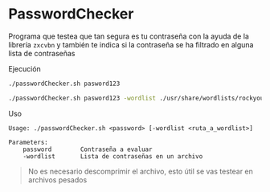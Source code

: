 # PasswordChecker

Programa que testea que tan segura es tu contraseña con la ayuda de la librería `zxcvbn` y también te indica si la contraseña se ha filtrado en alguna lista de contraseñas

Ejecución
```bash
./passwordChecker.sh pasword123

./passwordChecker.sh pasword123 -wordlist ./usr/share/wordlists/rockyou.txt.gz
```

Uso
```
Usage: ./passwordChecker.sh <password> [-wordlist <ruta_a_wordlist>]

Parameters:
    password        Contraseña a evaluar
    -wordlist       Lista de contraseñas en un archivo
```
> No es necesario descomprimir el archivo, esto útil se vas testear en archivos pesados
